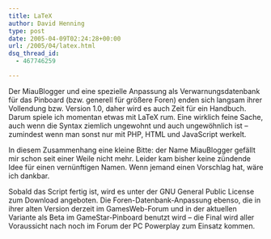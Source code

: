 ```yaml
---
title: LaTeX
author: David Henning
type: post
date: 2005-04-09T02:24:28+00:00
url: /2005/04/latex.html
dsq_thread_id:
  - 467746259

---
```

Der MiauBlogger und eine spezielle Anpassung als Verwarnungsdatenbank für das Pinboard (bzw. generell für größere Foren) enden sich langsam ihrer Vollendung bzw. Version 1.0, daher wird es auch Zeit für ein Handbuch. Darum spiele ich momentan etwas mit LaTeX rum. Eine wirklich feine Sache, auch wenn die Syntax ziemlich ungewohnt und auch ungewöhnlich ist &#8211; zumindest wenn man sonst nur mit PHP, HTML und JavaScript werkelt.

In diesem Zusammenhang eine kleine Bitte: der Name MiauBlogger gefällt mir schon seit einer Weile nicht mehr. Leider kam bisher keine zündende Idee für einen vernünftigen Namen. Wenn jemand einen Vorschlag hat, wäre ich dankbar.

Sobald das Script fertig ist, wird es unter der GNU General Public License zum Download angeboten. Die Foren-Datenbank-Anpassung ebenso, die in ihrer alten Version derzeit im GamesWeb-Forum und in der aktuellen Variante als Beta im GameStar-Pinboard benutzt wird &#8211; die Final wird aller Voraussicht nach noch im Forum der PC Powerplay zum Einsatz kommen.